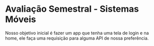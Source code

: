# Avaliação Semestral - Sistemas Móveis

Nosso objetivo inicial é fazer um app que tenha uma tela de login
e na home, ele faça uma requisição para alguma API de nossa 
preferência.